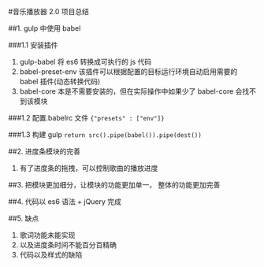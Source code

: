 #音乐播放器 2.0 项目总结

##1. gulp 中使用 babel

###1.1 安装插件

1. gulp-babel 将 es6 转换成可执行的 js 代码
2. babel-preset-env 该插件可以根据配置的目标运行环境自动启用需要的 babel 插件(动态转换代码)
3. babel-core 本是不需要安装的，但在实际操作中如果少了 babel-core 会找不到该模块

###1.2 配置.babelrc 文件
`{"presets" : ["env"]}`

###1.3 构建 gulp
`return src().pipe(babel()).pipe(dest())`

##2. 进度条模块的完善

1. 有了进度条的拖拽，可以控制歌曲的播放进度

##3. 把模块更加细分，让模块的功能更加单一， 整体的功能更加完善

##4. 代码以 es6 语法 + jQuery 完成

##5. 缺点

1. 歌词功能未能实现
2. 以及进度条时间不能百分百精确
3. 代码以及样式的缺陷
